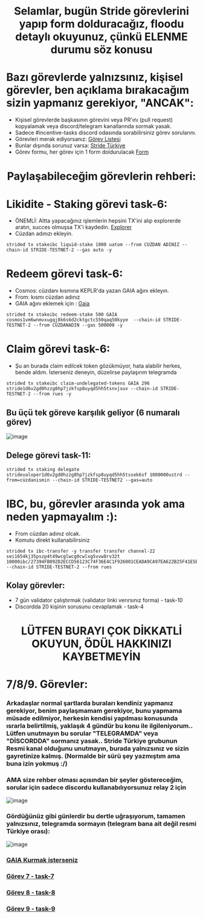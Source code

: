 
<h1 align="center">Selamlar, bugün Stride görevlerini  yapıp form dolduracağız, floodu detaylı okuyunuz, çünkü ELENME durumu söz konusu </h1>

# Bazı görevlerde yalnızsınız, kişisel görevler, ben açıklama bırakacağım sizin yapmanız gerekiyor, "ANCAK":

* Kişisel görevlerde başkasının görevini veya PR'ını (pull request) kopyalamak veya discord/telegram kanallarında sormak yasak.
* Sadece #incentive-tasks discord odasında sorabilirsiniz görev sorularını.
* Görevleri merak ediyorsanız: [Görev Listesi](https://github.com/Stride-Labs/testnet/tree/main/incentivized-testnet)
* Bunlar dışında sorunuz varsa: [Stride Türkiye](https://t.me/StrideTurkish)
* Görev formu, her görev için 1 form doldurulacak [Form](https://docs.google.com/forms/d/e/1FAIpQLSeoZEC5kd89KCQSJjn5Zpf-NQPX-Gc8ERjTIChK1BEbiVfMVQ/viewform)

<h1 align="center">Paylaşabileceğim görevlerin rehberi: </h1>

# Likidite - Staking görevi task-6: 

* ÖNEMLİ: Altta yapacağınız işlemlerin hepsini TX'ini alıp explorerde aratın, succes olmuşsa TX'i kaydedin. [Explorer](https://poolparty.stride.zone/STRIDE)
* Cüzdan adınızı ekleyin.

```
strided tx stakeibc liquid-stake 1000 uatom --from CÜZDAN ADINIZ --chain-id STRIDE-TESTNET-2 --gas auto -y
```

# Redeem görevi task-6:

* Cosmos: cüzdanı kısmına KEPLR'da yazan GAIA ağını ekleyın.
* From: kısmı cüzdan adınız
* GAIA ağını eklemek için : [Gaia](https://twitter.com/Ruesandora0/status/1550485313243545601?s=20&t=PWfmmnIxju9LN-kGW5VznA)

```
strided tx stakeibc redeem-stake 500 GAIA cosmos1vm6wnmvxugqj8k6s6d2cktgctc550qaq50kyye  --chain-id STRIDE-TESTNET-2 --from CÜZDANADIN --gas 500000 -y
```

# Claim görevi task-6:

* Şu an burada claim edilcek token gözükmüyor, hata alabilir herkes, bende aldım. İsterseniz deneyin, düzelirse paylaşırım telegramda

```
strided tx stakeibc claim-undelegated-tokens GAIA 296 stride1d6v2gd0hzzg8hp7jzkfsp8uyqd5hh5tsnvjxuv --chain-id STRIDE-TESTNET-2 --from rues -y
```

## Bu üçü tek göreve karşılık geliyor (6 numaralı görev)

![image](https://user-images.githubusercontent.com/101149671/183288571-5c78da8f-f01d-412a-922e-0b18b66c7751.png)

## Delege görevi task-11: 
```
strided tx staking delegate stridevaloper1d6v2gd0hzzg8hp7jzkfsp8uyqd5hh5tssek6sf 1000000ustrd --from=cüzdanismin --chain-id STRIDE-TESTNET2 --gas=auto
```
# IBC, bu, görevler arasında yok ama neden yapmayalım :):

* From cüzdan adınız olcak.
* Komutu direkt kullanabilirsiniz

```
strided tx ibc-transfer -y transfer transfer channel-22 sei1654kj35pszp4t49wcglwcg0cwlxg5vvw8rv32t 10000ibc/27394FB092D2ECCD56123C74F36E4C1F926001CEADA9CA97EA622B25F41E5EB2  --chain-id STRIDE-TESTNET-2 --from rues
```

## Kolay görevler:

* 7 gün validator çalıştırmak (validator linki verırsınız forma) - task-10
* Discordda 20 kişinin sorusunu cevaplamak - task-4

<h1 align="center">LÜTFEN BURAYI ÇOK DİKKATLİ OKUYUN, ÖDÜL HAKKINIZI KAYBETMEYİN </h1>

# 7/8/9. Görevler:

### Arkadaşlar normal şartlarda buraları kendiniz yapmanız gerekiyor, benim paylaşmamam gerekiyor, bunu yapmama müsade edilmiyor, herkesin kendisi yapılması konusunda ısrarla belirtilmiş, yaklaşık 4 gündür bu konu ile ilgileniyorum.. Lütfen unutmayın bu sorular "TELEGRAMDA" veya "DİSCORDDA" sormanız yasak.. Stride Türkiye grubunun Resmi kanal olduğunu unutmayın, burada yalnızsınız ve sizin gayretinize kalmış. (Normalde bir sürü şey yazmıştım ama buna izin yokmuş :/)

### AMA size rehber olması açısından bir şeyler göstereceğim, sorular için sadece discordu kullanabılıyorsunuz relay 2 için

![image](https://user-images.githubusercontent.com/101149671/183241967-5b0cddee-df42-4722-a372-974e8ad1369d.png)

### Gördüğünüz gibi günlerdir bu dertle uğraşıyorum, tamamen yalnızsınız, telegramda sormayın (telegram bana ait değil resmi Türkiye orası):

![image](https://user-images.githubusercontent.com/101149671/183242178-3a251579-6cca-4e4f-bbc8-d096bc2c2c0e.png)


### [GAIA Kurmak isterseniz](https://github.com/ruesandora/GAIA)

### [Görev 7 - task-7](https://github.com/ruesandora/stride-testnet/blob/main/task-7.md)

### [Görev 8 - task-8](https://github.com/ruesandora/stride-testnet/blob/main/task-8.md)

### [Görev 9 - task-9](https://github.com/ruesandora/stride-testnet/blob/main/task-9.md)
















